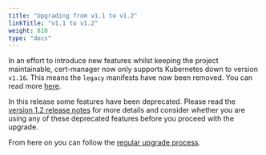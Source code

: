```yaml
---
title: "Upgrading from v1.1 to v1.2"
linkTitle: "v1.1 to v1.2"
weight: 810
type: "docs"
---
```


In an effort to introduce new features whilst keeping the project maintainable,
cert-manager now only supports Kubernetes down to version `v1.16`. This means
the `legacy` manifests have now been removed. You can read more
[here](/docs/installation/supported-releases/).

In this release some features have been deprecated.  Please read the [version
1.2 release notes](../../../release-notes/release-notes-1.2/) for more details
and consider whether you are using any of these deprecated features before you
proceed with the upgrade.

From here on you can follow the [regular upgrade process](../).
